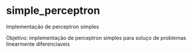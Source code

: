 # simple_perceptron
Implementação de perceptron simples

Objetivo: implementação de perceptron simples para soluço de problemas linearmente diferenciaveis 
